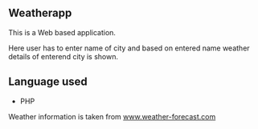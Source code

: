 ## Weatherapp
This is a Web based application.

Here user has to enter name of city and based on entered name weather details of enterend city is shown.

## Language used
* PHP

Weather information is taken from www.weather-forecast.com
